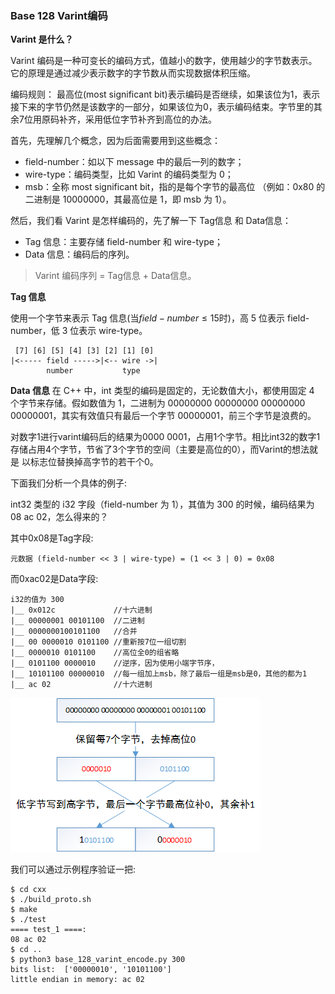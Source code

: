 ### Base 128 Varint编码

**Varint 是什么？**

Varint 编码是一种可变长的编码方式，值越小的数字，使用越少的字节数表示。它的原理是通过减少表示数字的字节数从而实现数据体积压缩。

编码规则：
最高位(most significant bit)表示编码是否继续，如果该位为1，表示接下来的字节仍然是该数字的一部分，如果该位为0，表示编码结束。字节里的其余7位用原码补齐，采用低位字节补齐到高位的办法。

首先，先理解几个概念，因为后面需要用到这些概念：

- field-number：如以下 message 中的最后一列的数字；
- wire-type：编码类型，比如 Varint 的编码类型为 0；
- msb：全称 most significant bit，指的是每个字节的最高位 （例如：0x80 的 二进制是 10000000，其最高位是 1，即 msb 为 1）。

然后，我们看 Varint 是怎样编码的，先了解一下 Tag信息 和 Data信息：

- Tag 信息：主要存储 field-number 和 wire-type；
- Data 信息：编码后的序列。

> Varint 编码序列 = Tag信息 + Data信息。

**Tag 信息**

使用一个字节来表示 Tag 信息(当$field-number \le 15$时)，高 5 位表示 field-number，低 3 位表示 wire-type。

```
 [7] [6] [5] [4] [3] [2] [1] [0]
|<----- field ----->|<-- wire ->|
        number           type
```

**Data 信息**
在 C++ 中，int 类型的编码是固定的，无论数值大小，都使用固定 4 个字节来存储。假如数值为 1，二进制为 00000000 00000000 00000000 00000001，其实有效值只有最后一个字节 00000001，前三个字节是浪费的。

对数字1进行varint编码后的结果为0000 0001，占用1个字节。相比int32的数字1存储占用4个字节，节省了3个字节的空间（主要是高位的0），而Varint的想法就是 以标志位替换掉高字节的若干个0。

下面我们分析一个具体的例子:

int32 类型的 i32 字段（field-number 为 1），其值为 300 的时候，编码结果为 08 ac 02，怎么得来的？

其中0x08是Tag字段:
```
元数据 (field-number << 3 | wire-type) = (1 << 3 | 0) = 0x08
```

而0xac02是Data字段:
```
i32的值为 300
|__ 0x012c             //十六进制
|__ 00000001 00101100  //二进制
|__ 0000000100101100   //合并
|__ 00 0000010 0101100 //重新按7位一组切割
|__ 0000010 0101100    //高位全0的组省略
|__ 0101100 0000010    //逆序，因为使用小端字节序，
|__ 10101100 00000010  //每一组加上msb，除了最后一组是msb是0，其他的都为1
|__ ac 02              //十六进制
```
![number_300_varint](number_300_varint.png)

我们可以通过示例程序验证一把:
```
$ cd cxx
$ ./build_proto.sh
$ make
$ ./test
==== test_1 ====:
08 ac 02
$ cd ..
$ python3 base_128_varint_encode.py 300
bits list:  ['00000010', '10101100']
little endian in memory: ac 02
```

